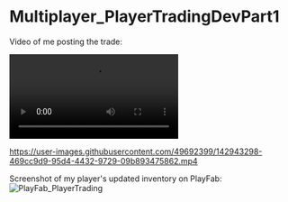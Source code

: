 # Multiplayer_PlayerTradingDevPart1

Video of me posting the trade:



![Unity_PlayerTrading](https://user-images.githubusercontent.com/49692399/142943077-d520eaed-8904-4358-aa36-5aebea099b7c.mp4)




https://user-images.githubusercontent.com/49692399/142943298-469cc9d9-95d4-4432-9729-09b893475862.mp4





Screenshot of my player's updated inventory on PlayFab:
![PlayFab_PlayerTrading](https://user-images.githubusercontent.com/49692399/142942732-f70ad07f-8caf-4a29-9f2a-a5d1e4164a87.png)

